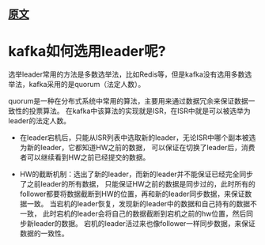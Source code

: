 ## [原文](https://juejin.im/post/5c46e729e51d452c8e6d5679)

# kafka如何选用leader呢?

选举leader常用的方法是多数选举法，比如Redis等，但是kafka没有选用多数选举法，kafka采用的是quorum（法定人数）。

quorum是一种在分布式系统中常用的算法，主要用来通过数据冗余来保证数据一致性的投票算法。
在kafka中该算法的实现就是ISR，在ISR中就是可以被选举为leader的法定人数。

- 在leader宕机后，只能从ISR列表中选取新的leader，无论ISR中哪个副本被选为新的leader，它都知道HW之前的数据，
可以保证在切换了leader后，消费者可以继续看到HW之前已经提交的数据。

- HW的截断机制：选出了新的leader，而新的leader并不能保证已经完全同步了之前leader的所有数据，
只能保证HW之前的数据是同步过的，此时所有的follower都要将数据截断到HW的位置，再和新的leader同步数据，来保证数据一致。
当宕机的leader恢复，发现新的leader中的数据和自己持有的数据不一致，
此时宕机的leader会将自己的数据截断到宕机之前的hw位置，然后同步新leader的数据。
宕机的leader活过来也像follower一样同步数据，来保证数据的一致性。
 